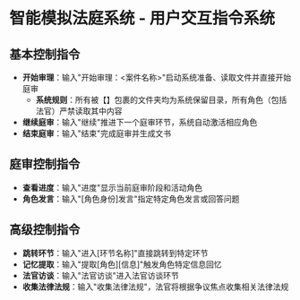 # 智能模拟法庭系统 - 用户交互指令系统

## 基本控制指令

- **开始审理**：输入"开始审理：<案件名称>"启动系统准备、读取文件并直接开始庭审
  - **系统规则**：所有被【】包裹的文件夹均为系统保留目录，所有角色（包括法官）严禁读取其中内容
- **继续庭审**：输入"继续"推进下一个庭审环节，系统自动激活相应角色
- **结束庭审**：输入"结束"完成庭审并生成文书

## 庭审控制指令

- **查看进度**：输入"进度"显示当前庭审阶段和活动角色
- **角色发言**：输入"[角色身份]发言"指定特定角色发言或回答问题

## 高级控制指令

- **跳转环节**：输入"进入[环节名称]"直接跳转到特定环节
- **记忆提取**：输入"提取[角色][信息]"触发角色特定信息回忆
- **法官访谈**：输入"法官访谈"进入法官访谈环节
- **收集法律法规**：输入"收集法律法规"，法官将根据争议焦点收集相关法律法规
